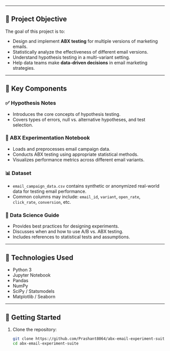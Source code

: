 
---

## 🧪 Project Objective

The goal of this project is to:
- Design and implement **ABX testing** for multiple versions of marketing emails.
- Statistically analyze the effectiveness of different email versions.
- Understand hypothesis testing in a multi-variant setting.
- Help data teams make **data-driven decisions** in email marketing strategies.

---

## 📌 Key Components

### ✅ Hypothesis Notes
- Introduces the core concepts of hypothesis testing.
- Covers types of errors, null vs. alternative hypotheses, and test selection.

### 🧠 ABX Experimentation Notebook
- Loads and preprocesses email campaign data.
- Conducts ABX testing using appropriate statistical methods.
- Visualizes performance metrics across different email variants.

### 📊 Dataset
- `email_campaign_data.csv` contains synthetic or anonymized real-world data for testing email performance.
- Common columns may include: `email_id`, `variant`, `open_rate`, `click_rate`, `conversion`, etc.

### 📘 Data Science Guide
- Provides best practices for designing experiments.
- Discusses when and how to use A/B vs. ABX testing.
- Includes references to statistical tests and assumptions.

---

## 🔧 Technologies Used

- Python 3
- Jupyter Notebook
- Pandas
- NumPy
- SciPy / Statsmodels
- Matplotlib / Seaborn

---

## 🚀 Getting Started

1. Clone the repository:
   ```bash
   git clone https://github.com/Prashant8064/abx-email-experiment-suite.git
   cd abx-email-experiment-suite
